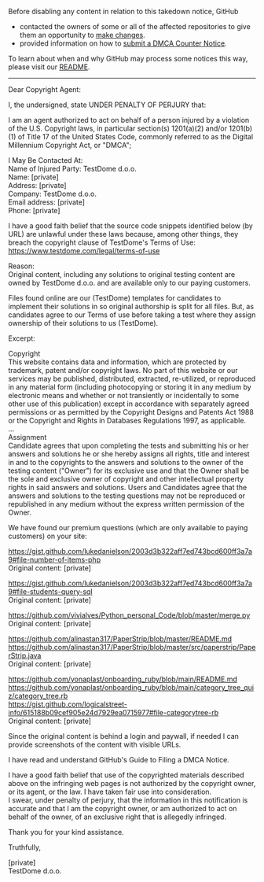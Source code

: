 Before disabling any content in relation to this takedown notice, GitHub
- contacted the owners of some or all of the affected repositories to give them an opportunity to [make changes](https://docs.github.com/en/github/site-policy/dmca-takedown-policy#a-how-does-this-actually-work).
- provided information on how to [submit a DMCA Counter Notice](https://docs.github.com/en/articles/guide-to-submitting-a-dmca-counter-notice).

To learn about when and why GitHub may process some notices this way, please visit our [README](https://github.com/github/dmca/blob/master/README.md#anatomy-of-a-takedown-notice).

---

Dear Copyright Agent:  
  
I, the undersigned, state UNDER PENALTY OF PERJURY that:  
  
I am an agent authorized to act on behalf of a person injured by a violation of the U.S. Copyright laws, in particular section(s) 1201(a)(2) and/or 1201(b)(1) of Title 17 of the United States Code, commonly referred to as the Digital Millennium Copyright Act, or "DMCA";  
  
I May Be Contacted At:  
Name of Injured Party: TestDome d.o.o.  
Name: [private]  
Address: [private]  
Company: TestDome d.o.o.  
Email address: [private]  
Phone: [private]  
  
I have a good faith belief that the source code snippets identified below (by URL) are unlawful under these laws because, among other things, they breach the copyright clause of TestDome's Terms of Use:  
https://www.testdome.com/legal/terms-of-use  
  
Reason:  
Original content, including any solutions to original testing content are owned by TestDome d.o.o. and are available only to our paying customers.  
  
Files found online are our (TestDome) templates for candidates to implement their solutions in so original authorship is split for all files. But, as candidates agree to our Terms of use before taking a test where they assign ownership of their solutions to us (TestDome).  
  
Excerpt:  
  
Copyright  
This website contains data and information, which are protected by trademark, patent and/or copyright laws. No part of this website or our services may be published, distributed, extracted, re-utilized, or reproduced in any material form (including photocopying or storing it in any medium by electronic means and whether or not transiently or incidentally to some other use of this publication) except in accordance with separately agreed permissions or as permitted by the Copyright Designs and Patents Act 1988 or the Copyright and Rights in Databases Regulations 1997, as applicable.  
...  
Assignment  
Candidate agrees that upon completing the tests and submitting his or her answers and solutions he or she hereby assigns all rights, title and interest in and to the copyrights to the answers and solutions to the owner of the testing content ("Owner") for its exclusive use and that the Owner shall be the sole and exclusive owner of copyright and other intellectual property rights in said answers and solutions. Users and Candidates agree that the answers and solutions to the testing questions may not be reproduced or republished in any medium without the express written permission of the Owner.  
  
We have found our premium questions (which are only available to paying customers) on your site:  
  
https://gist.github.com/lukedanielson/2003d3b322aff7ed743bcd600ff3a7a9#file-number-of-items-php  
Original content: [private]   
  
https://gist.github.com/lukedanielson/2003d3b322aff7ed743bcd600ff3a7a9#file-students-query-sql  
Original content: [private]  
  
https://github.com/vivialves/Python_personal_Code/blob/master/merge.py  
Original content: [private]  
  
https://github.com/alinastan317/PaperStrip/blob/master/README.md  
https://github.com/alinastan317/PaperStrip/blob/master/src/paperstrip/PaperStrip.java  
Original content: [private]  
  
https://github.com/yonaplast/onboarding_ruby/blob/main/README.md  
https://github.com/yonaplast/onboarding_ruby/blob/main/category_tree_quiz/category_tree.rb  
https://gist.github.com/logicalstreet-info/615188b09cef905e24d7929ea0715977#file-categorytree-rb  
Original content: [private]  
  
Since the original content is behind a login and paywall, if needed I can provide screenshots of the content with visible URLs.  
  
I have read and understand GitHub's Guide to Filing a DMCA Notice.  
  
I have a good faith belief that use of the copyrighted materials described above on the infringing web pages is not authorized by the copyright owner, or its agent, or the law. I have taken fair use into consideration.  
I swear, under penalty of perjury, that the information in this notification is accurate and that I am the copyright owner, or am authorized to act on behalf of the owner, of an exclusive right that is allegedly infringed.  
  
Thank you for your kind assistance.  
  
Truthfully,  
  
[private]  
TestDome d.o.o.  
